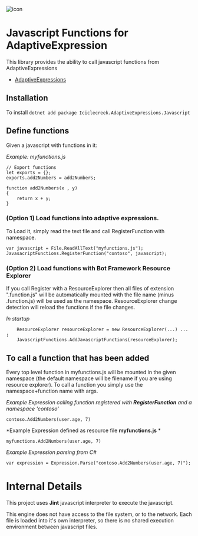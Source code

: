 ![icon](../../../icon.png)

# Javascript Functions for AdaptiveExpression
This library provides the ability to call javascript functions from AdaptiveExpressions
* [AdaptiveExpressions](https://github.com/botbuilder-dotnet/libaries/adaptiveExpressions)

## Installation
To install 
```dotnet add package Iciclecreek.AdaptiveExpressions.Javascript```

## Define functions
Given a javascript with functions in it: 

*Example: myfunctions.js*
```
// Export functions
let exports = {};
exports.add2Numbers = add2Numbers;

function add2Numbers(x , y)
{
    return x + y;
}
```

### (Option 1) Load functions into adaptive expressions.
To Load it, simply read the text file and call RegisterFunction with namespace.
``` 
var javascript = File.ReadAllText("myfunctions.js");
JavasacriptFunctions.RegisterFunction("contoso", javascript);
```

### (Option 2) Load functions with Bot Framework Resource Explorer
If you call Register with a ResourceExplorer then all files of extension ".function.js" will
be automatically mounted with the file name (minus .function.js) will be used as the namespace.
ResourceExplorer change detection will reload the functions if the file changes.

*In startup*
```
    ResourceExplorer resourceExplorer = new ResourceExplorer(...) ... ;
    JavascriptFunctions.AddJavascriptFunctions(resourceExplorer);
``` 

## To call a function that has been added
Every top level function in myfunctions.js will be mounted in the given namespace (the default namespace will be filename if you are using resource explorer). To call 
a function you simply use the namespace+function name with args.


*Example Expression calling function registered with **RegisterFunction** and a namespace 'contoso'*

```contoso.Add2Numbers(user.age, 7)```

*Example Expression defined as resource file **myfunctions.js** * 

```myfunctions.Add2Numbers(user.age, 7)```


*Example Expression parsing from C#*

```var expression = Expression.Parse("contoso.Add2Numbers(user.age, 7)");```


# Internal Details
This project uses **Jint** javascript interpreter to execute the javascript.

This engine does not have access to the file system, or to the network.  Each file is loaded into it's own interpreter, so there is 
no shared execution environment between javascript files.
